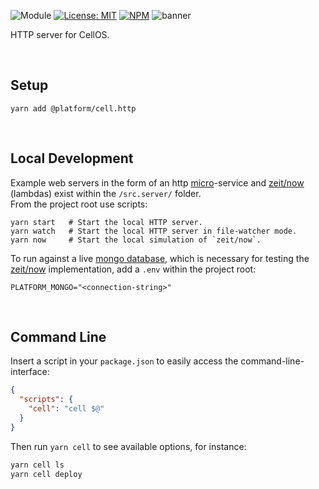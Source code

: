 ![Module](https://img.shields.io/badge/%40platform-cell.http-%23EA4E7E.svg)
[![License: MIT](https://img.shields.io/badge/license-MIT-blue.svg)](https://opensource.org/licenses/MIT)
[![NPM](https://img.shields.io/npm/v/@platform/cell.http.svg?colorB=blue&style=flat)](https://www.npmjs.com/package/@platform/cell.http)
![banner](https://user-images.githubusercontent.com/185555/70659889-d8d20900-1cc5-11ea-9ba8-f8c3bdabe4ea.png)

HTTP server for CellOS.

<p>&nbsp;</p>

## Setup

    yarn add @platform/cell.http

<p>&nbsp;</p>

## Local Development

Example web servers in the form of an http [micro](../micro)-service
and [zeit/now](https://zeit.co) (lambdas) exist within the `/src.server/` folder.  
From the project root use scripts:

    yarn start   # Start the local HTTP server.
    yarn watch   # Start the local HTTP server in file-watcher mode.
    yarn now     # Start the local simulation of `zeit/now`.

To run against a live [mongo database](https://www.mongodb.com/cloud/atlas), which is necessary for testing the [zeit/now](https://zeit.co) implementation, add a `.env` within the project root:

```.env
PLATFORM_MONGO="<connection-string>"
```

<p>&nbsp;</p>

## Command Line

Insert a script in your `package.json` to easily access the command-line-interface:

```json
{
  "scripts": {
    "cell": "cell $@"
  }
}
```

Then run `yarn cell` to see available options, for instance:

```bash
yarn cell ls
yarn cell deploy
```

<p>&nbsp;</p>
<p>&nbsp;</p>
